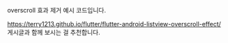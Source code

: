 overscroll 효과 제거 예시 코드입니다.

https://terry1213.github.io/flutter/flutter-android-listview-overscroll-effect/ 게시글과 함께 보시는 걸 추천합니다.

